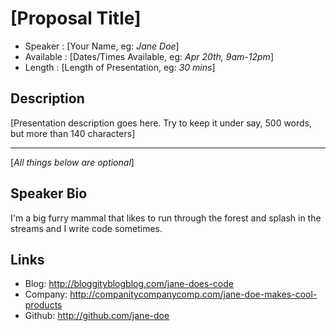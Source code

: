 [Proposal Title]
========================

* Speaker   : [Your Name, eg: *Jane Doe*]
* Available : [Dates/Times Available, eg: *Apr 20th, 9am-12pm*]
* Length    : [Length of Presentation, eg: *30 mins*]

Description
-----------

[Presentation description goes here. Try to keep it under say, 500 words, but more than 140 characters]

---------------
[*All things below are optional*]

Speaker Bio
-----------

I'm a big furry mammal that likes to run through the forest and splash in the streams and I write code sometimes.

Links
-----

* Blog: http://bloggityblogblog.com/jane-does-code
* Company: http://companitycompanycomp.com/jane-doe-makes-cool-products
* Github: http://github.com/jane-doe
